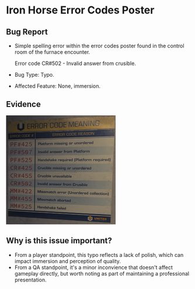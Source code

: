 # Iron Horse Error Codes Poster

## Bug Report

- Simple spelling error within the error codes poster found in the control room of the furnace encounter.
  
  Error code CR#502 - Invalid answer from crusible.



- Bug Type: Typo.
- Affected Feature: None, immersion.

## Evidence
<img src="Media/IronHorse-ErrorCode-Poster.png" alt="Image of the error codes poster" width="300">

## Why is this issue important?
- From a player standpoint, this typo reflects a lack of polish, which can impact immersion and perception of quality.
- From a QA standpoint, it's a minor inconvience that doesn't affect gameplay directly, but worth noting as part of maintaining a professional presentation.
